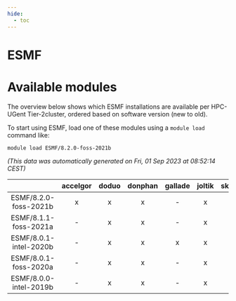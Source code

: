 ```yaml
---
hide:
  - toc
---
```


ESMF
====

# Available modules


The overview below shows which ESMF installations are available per HPC-UGent Tier-2cluster, ordered based on software version (new to old).

To start using ESMF, load one of these modules using a `module load` command like:

```shell
module load ESMF/8.2.0-foss-2021b
```

*(This data was automatically generated on Fri, 01 Sep 2023 at 08:52:14 CEST)*  

| |accelgor|doduo|donphan|gallade|joltik|skitty|swalot|victini|
| :---: | :---: | :---: | :---: | :---: | :---: | :---: | :---: | :---: |
|ESMF/8.2.0-foss-2021b|x|x|x|-|x|x|x|x|
|ESMF/8.1.1-foss-2021a|-|x|x|-|x|x|x|x|
|ESMF/8.0.1-intel-2020b|-|x|x|x|x|x|x|x|
|ESMF/8.0.1-foss-2020a|-|x|x|-|x|x|x|x|
|ESMF/8.0.0-intel-2019b|-|x|x|-|x|x|x|x|

